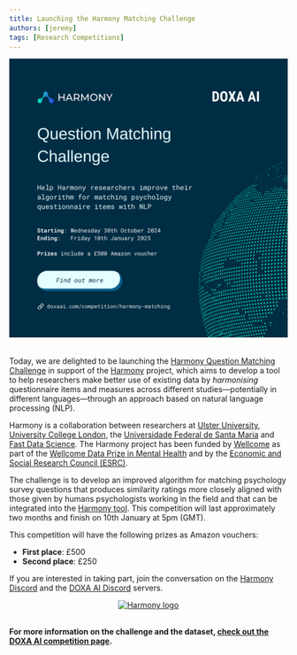 ```yaml
---
title: Launching the Harmony Matching Challenge
authors: [jeremy]
tags: [Research Competitions]
---
```


<center>
    <a href="https://doxaai.com/competition/harmony-matching">
        <img
            alt="Harmony Question Matching Challenge"
            src="/img/2024-10-25 Harmony Question Matching Challenge.png"
            style={{maxWidth: '500px', borderRadius: '15px'}}
        />
    </a>
</center>

<!-- truncate -->

<br />

Today, we are delighted to be launching the [Harmony Question Matching Challenge](https://doxaai.com/competition/harmony-matching) in support of the [Harmony](https://harmonydata.ac.uk/) project, which aims to develop a tool to help researchers make better use of existing data by _harmonising_ questionnaire items and measures across different studies&mdash;potentially in different languages&mdash;through an approach based on natural language processing (NLP).

Harmony is a collaboration between researchers at [Ulster University](https://www.ulster.ac.uk/), [University College London](https://www.ucl.ac.uk/), the [Universidade Federal de Santa Maria](https://www.ufsm.br/) and [Fast Data Science](https://fastdatascience.com/). The Harmony project has been funded by [Wellcome](https://wellcome.org/) as part of the [Wellcome Data Prize in Mental Health](https://wellcome.org/grant-funding/schemes/wellcome-mental-health-data-prize) and by the [Economic and Social Research Council (ESRC)](https://www.ukri.org/councils/esrc/).

The challenge is to develop an improved algorithm for matching psychology survey questions that produces similarity ratings more closely aligned with those given by humans psychologists working in the field and that can be integrated into the [Harmony tool](https://harmonydata.ac.uk/developer-guide/). This competition will last approximately two months and finish on 10th January at 5pm (GMT).

This competition will have the following prizes as Amazon vouchers:

- **First place**: £500
- **Second place**: £250

If you are interested in taking part, join the conversation on the [Harmony Discord](https://discord.com/invite/harmonydata) and the [DOXA AI Discord](https://discord.gg/MUvbQ3UYcf) servers.

<center>
    <a href="https://harmonydata.ac.uk/">
        <img
            alt="Harmony logo"
            src="https://harmonydata.ac.uk/images/logo.svg"
            style={{maxWidth: '500px'}}
        />
    </a>
</center>

<br />

**For more information on the challenge and the dataset, [check out the DOXA AI competition page](https://doxaai.com/competition/harmony-matching).**
